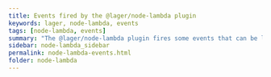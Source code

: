 ```yaml
---
title: Events fired by the @lager/node-lambda plugin
keywords: lager, node-lambda, events
tags: [node-lambda, events]
summary: "The @lager/node-lambda plugin fires some events that can be listened by other plugins to extend its capabilities"
sidebar: node-lambda_sidebar
permalink: node-lambda-events.html
folder: node-lambda
---
```

